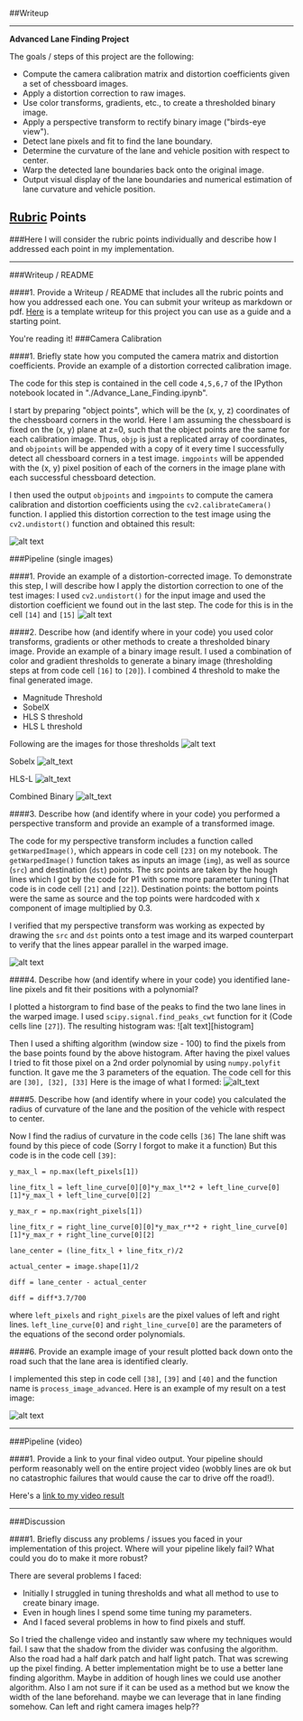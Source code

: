 ##Writeup 

---

**Advanced Lane Finding Project**

The goals / steps of this project are the following:

* Compute the camera calibration matrix and distortion coefficients given a set of chessboard images.
* Apply a distortion correction to raw images.
* Use color transforms, gradients, etc., to create a thresholded binary image.
* Apply a perspective transform to rectify binary image ("birds-eye view").
* Detect lane pixels and fit to find the lane boundary.
* Determine the curvature of the lane and vehicle position with respect to center.
* Warp the detected lane boundaries back onto the original image.
* Output visual display of the lane boundaries and numerical estimation of lane curvature and vehicle position.

[//]: # (Image References)

[calibration]: ./output_images/calibrated.png "Image Calibration"
[undistorted]: ./output_images/input_images.png "Distorted and corrected Image"
[maghlss]: ./output_images/mag_hls_s.png "Magnitude and HLS-S threshold"
[sobelx]: ./output_images/sobelx.png "Sobel X"
[hlsl]: ./output_images/hls_l_thresh.png "HLS-L threshold"
[combined_binary]: ./output_images/combined_binary.png "Combined Binary"
[warped]: ./output_images/warped.png "Warped Image"
[historgram]: ./output_images/histogram.png "Histogram"
[curved_lines]: ./output_images/curved_lines.png "Curved lines"
[final]: ./output_images/result.png "Final Image"

## [Rubric](https://review.udacity.com/#!/rubrics/571/view) Points
###Here I will consider the rubric points individually and describe how I addressed each point in my implementation.  

---
###Writeup / README

####1. Provide a Writeup / README that includes all the rubric points and how you addressed each one.  You can submit your writeup as markdown or pdf.  [Here](https://github.com/udacity/CarND-Advanced-Lane-Lines/blob/master/writeup_template.md) is a template writeup for this project you can use as a guide and a starting point.  

You're reading it!
###Camera Calibration

####1. Briefly state how you computed the camera matrix and distortion coefficients. Provide an example of a distortion corrected calibration image.

The code for this step is contained in the cell code `4,5,6,7` of the IPython notebook located in "./Advance_Lane_Finding.ipynb".  

I start by preparing "object points", which will be the (x, y, z) coordinates of the chessboard corners in the world. Here I am assuming the chessboard is fixed on the (x, y) plane at z=0, such that the object points are the same for each calibration image.  Thus, `objp` is just a replicated array of coordinates, and `objpoints` will be appended with a copy of it every time I successfully detect all chessboard corners in a test image.  `imgpoints` will be appended with the (x, y) pixel position of each of the corners in the image plane with each successful chessboard detection.  

I then used the output `objpoints` and `imgpoints` to compute the camera calibration and distortion coefficients using the `cv2.calibrateCamera()` function.  I applied this distortion correction to the test image using the `cv2.undistort()` function and obtained this result: 

![alt text][calibration]

###Pipeline (single images)

####1. Provide an example of a distortion-corrected image.
To demonstrate this step, I will describe how I apply the distortion correction to one of the test images:
I used `cv2.undistort()` for the input image and used the distortion coefficient we found out in the last step. The code for this is in the cell `[14]` and `[15]`
![alt text][undistorted]

####2. Describe how (and identify where in your code) you used color transforms, gradients or other methods to create a thresholded binary image.  Provide an example of a binary image result.
I used a combination of color and gradient thresholds to generate a binary image (thresholding steps at from code cell `[16]` to `[20]`). 
I combined 4 threshold to make the final generated image.
* Magnitude Threshold
* SobelX
* HLS S threshold
* HLS L threshold

Following are the images for those thresholds
![alt text][maghlss]

Sobelx
![alt_text][sobelx]

HLS-L
![alt_text][hlsl]

Combined Binary
![alt_text][combined_binary]

####3. Describe how (and identify where in your code) you performed a perspective transform and provide an example of a transformed image.

The code for my perspective transform includes a function called `getWarpedImage()`, which appears in code cell `[23]` on my notebook.  The `getWarpedImage()` function takes as inputs an image (`img`), as well as source (`src`) and destination (`dst`) points.  The src points are taken by the hough lines which I got by the code for P1 with some more parameter tuning (That code is in code cell `[21]` and `[22]`). Destination points: the bottom points were the same as source and the top points were hardcoded with x component of image multiplied by 0.3.


I verified that my perspective transform was working as expected by drawing the `src` and `dst` points onto a test image and its warped counterpart to verify that the lines appear parallel in the warped image.

![alt text][warped]

####4. Describe how (and identify where in your code) you identified lane-line pixels and fit their positions with a polynomial?

I plotted a historgram to find base of the peaks to find the two lane lines in the warped image. I used `scipy.signal.find_peaks_cwt` function for it (Code cells line `[27]`). The resulting histogram was:
![alt text][histogram]

Then I used a shifting algorithm (window size - 100) to find the pixels from the base points found by the above histogram.
After having the pixel values I tried to fit those pixel on a 2nd order polynomial by using `numpy.polyfit` function. It gave me the 3 parameters of the equation. The code cell for this are `[30], [32], [33]`
Here is the image of what I formed:
![alt_text][curved_lines]

####5. Describe how (and identify where in your code) you calculated the radius of curvature of the lane and the position of the vehicle with respect to center.

Now I find the radius of curvature in the code cells `[36]`
The lane shift was found by this piece of code (Sorry I forgot to make it a function) But this code is in the code cell `[39]`:
 ```
 y_max_l = np.max(left_pixels[1])
 
 line_fitx_l = left_line_curve[0][0]*y_max_l**2 + left_line_curve[0][1]*y_max_l + left_line_curve[0][2]
 
 y_max_r = np.max(right_pixels[1])
 
 line_fitx_r = right_line_curve[0][0]*y_max_r**2 + right_line_curve[0][1]*y_max_r + right_line_curve[0][2]
 
 lane_center = (line_fitx_l + line_fitx_r)/2
 
 actual_center = image.shape[1]/2
 
 diff = lane_center - actual_center
 
 diff = diff*3.7/700
```

where `left_pixels` and `right_pixels` are the pixel values of left and right lines. `left_line_curve[0]` and `right_line_curve[0]` are the parameters of the equations of the second order polynomials.

####6. Provide an example image of your result plotted back down onto the road such that the lane area is identified clearly.

I implemented this step in code cell `[38]`, `[39]` and `[40]` and the function name is `process_image_advanced`.  Here is an example of my result on a test image:

![alt text][final]

---

###Pipeline (video)

####1. Provide a link to your final video output.  Your pipeline should perform reasonably well on the entire project video (wobbly lines are ok but no catastrophic failures that would cause the car to drive off the road!).

Here's a [link to my video result](https://youtu.be/fdbPfBd4SgY)

---

###Discussion

####1. Briefly discuss any problems / issues you faced in your implementation of this project.  Where will your pipeline likely fail?  What could you do to make it more robust?

There are several problems I faced:
- Initially I struggled in tuning thresholds and what all method to use to create binary image.
- Even in hough lines I spend some time tuning my parameters.
- And I faced several problems in how to find pixels and stuff. 

So I tried the challenge video and instantly saw where my techniques would fail. I saw that the shadow from the divider was confusing the algorithm.  Also the road had a half dark patch and half light patch. That was screwing up the pixel finding.
A better implementation might be to use a better lane finding algorithm. Maybe in addition of hough lines we could use another algorithm. Also I am not sure if it can be used as a method but we know the width of the lane beforehand. maybe we can leverage that in lane finding somehow.
Can left and right camera images help??

